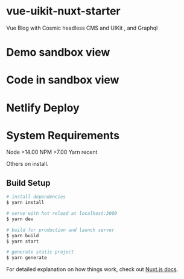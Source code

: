 # vue-uikit-nuxt-starter
Vue Blog with Cosmic headless CMS and UIKit , and Graphql

# Demo sandbox view


# Code in sandbox view


# Netlify Deploy



# System Requirements

Node >14.00
NPM  >7.00
Yarn  recent

Others on install.


## Build Setup

```bash
# install dependencies
$ yarn install

# serve with hot reload at localhost:3000
$ yarn dev

# build for production and launch server
$ yarn build
$ yarn start

# generate static project
$ yarn generate
```

For detailed explanation on how things work, check out [Nuxt.js docs](https://nuxtjs.org).
